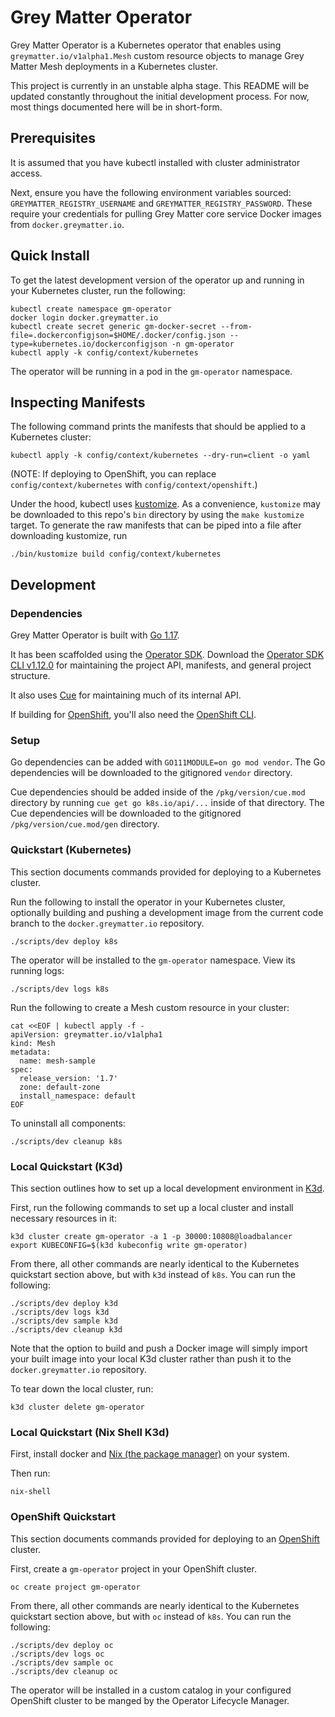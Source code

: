 # Grey Matter Operator

Grey Matter Operator is a Kubernetes operator that enables using `greymatter.io/v1alpha1.Mesh`
custom resource objects to manage Grey Matter Mesh deployments in a Kubernetes cluster.

This project is currently in an unstable alpha stage. This README will be updated constantly
throughout the initial development process. For now, most things documented here will be in
short-form.

## Prerequisites

It is assumed that you have kubectl installed with cluster administrator access.

Next, ensure you have the following environment variables sourced: `GREYMATTER_REGISTRY_USERNAME` and
`GREYMATTER_REGISTRY_PASSWORD`. These require your credentials for pulling Grey Matter core service
Docker images from `docker.greymatter.io`.

## Quick Install

To get the latest development version of the operator up and running in your Kubernetes cluster, run
the following:

```
kubectl create namespace gm-operator
docker login docker.greymatter.io
kubectl create secret generic gm-docker-secret --from-file=.dockerconfigjson=$HOME/.docker/config.json --type=kubernetes.io/dockerconfigjson -n gm-operator
kubectl apply -k config/context/kubernetes
```

The operator will be running in a pod in the `gm-operator` namespace.

## Inspecting Manifests

The following command prints the manifests that should be applied to a Kubernetes cluster:

```
kubectl apply -k config/context/kubernetes --dry-run=client -o yaml
```

(NOTE: If deploying to OpenShift, you can replace `config/context/kubernetes` with
`config/context/openshift`.)

Under the hood, kubectl uses [kustomize](https://kustomize.io). As a convenience, `kustomize` may be
downloaded to this repo's `bin` directory by using the `make kustomize` target. To generate the raw
manifests that can be piped into a file after downloading kustomize, run

```
./bin/kustomize build config/context/kubernetes
```

## Development

### Dependencies

Grey Matter Operator is built with [Go 1.17](https://golang.org/dl/).

It has been scaffolded using the [Operator SDK](https://sdk.operatorframework.io). Download the
[Operator SDK CLI v1.12.0](https://sdk.operatorframework.io/docs/installation/) for maintaining the
project API, manifests, and general project structure.

It also uses [Cue](https://cuelang.org/docs/install/) for maintaining much of its internal API.

If building for
[OpenShift](https://www.redhat.com/en/technologies/cloud-computing/openshift/container-platform),
you'll also need the [OpenShift
CLI](https://mirror.openshift.com/pub/openshift-v4/x86_64/clients/ocp/).

### Setup

Go dependencies can be added with `GO111MODULE=on go mod vendor`. The Go dependencies will be
downloaded to the gitignored `vendor` directory.

Cue dependencies should be added inside of the `/pkg/version/cue.mod` directory by running `cue get go k8s.io/api/...` inside of that directory. The Cue dependencies will be downloaded to the
gitignored `/pkg/version/cue.mod/gen` directory.

### Quickstart (Kubernetes)

This section documents commands provided for deploying to a Kubernetes cluster.

Run the following to install the operator in your Kubernetes cluster, optionally building and
pushing a development image from the current code branch to the `docker.greymatter.io` repository.

```
./scripts/dev deploy k8s
```

The operator will be installed to the `gm-operator` namespace. View its running logs:

```
./scripts/dev logs k8s
```

Run the following to create a Mesh custom resource in your cluster:

```
cat <<EOF | kubectl apply -f -
apiVersion: greymatter.io/v1alpha1
kind: Mesh
metadata:
  name: mesh-sample
spec:
  release_version: '1.7'
  zone: default-zone
  install_namespace: default
EOF
```

To uninstall all components:

```
./scripts/dev cleanup k8s
```

### Local Quickstart (K3d)

This section outlines how to set up a local development environment in [K3d](https://k3d.io).

First, run the following commands to set up a local cluster and install necessary resources in it:

```
k3d cluster create gm-operator -a 1 -p 30000:10808@loadbalancer
export KUBECONFIG=$(k3d kubeconfig write gm-operator)
```

From there, all other commands are nearly identical to the Kubernetes quickstart section above, but
with `k3d` instead of `k8s`. You can run the following:

```
./scripts/dev deploy k3d
./scripts/dev logs k3d
./scripts/dev sample k3d
./scripts/dev cleanup k3d
```

Note that the option to build and push a Docker image will simply import your built image into your
local K3d cluster rather than push it to the `docker.greymatter.io` repository.

To tear down the local cluster, run:

```
k3d cluster delete gm-operator
```

### Local Quickstart (Nix Shell K3d)

First, install docker and [Nix (the package manager)](https://nixos.org/download.html) on your system.

Then run:

```
nix-shell
```

### OpenShift Quickstart

This section documents commands provided for deploying to an
[OpenShift](https://www.redhat.com/en/technologies/cloud-computing/openshift/container-platform)
cluster.

First, create a `gm-operator` project in your OpenShift cluster.

```
oc create project gm-operator
```

From there, all other commands are nearly identical to the Kubernetes quickstart section above, but
with `oc` instead of `k8s`. You can run the following:

```
./scripts/dev deploy oc
./scripts/dev logs oc
./scripts/dev sample oc
./scripts/dev cleanup oc
```

The operator will be installed in a custom catalog in your configured OpenShift cluster to be manged
by the Operator Lifecycle Manager.
